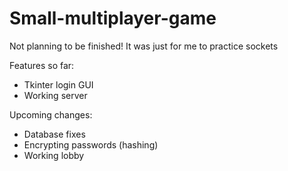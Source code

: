 # Small-multiplayer-game
Not planning to be finished!
It was just for me to practice sockets

Features so far:
- Tkinter login GUI
- Working server

Upcoming changes:
- Database fixes
- Encrypting passwords (hashing)
- Working lobby
